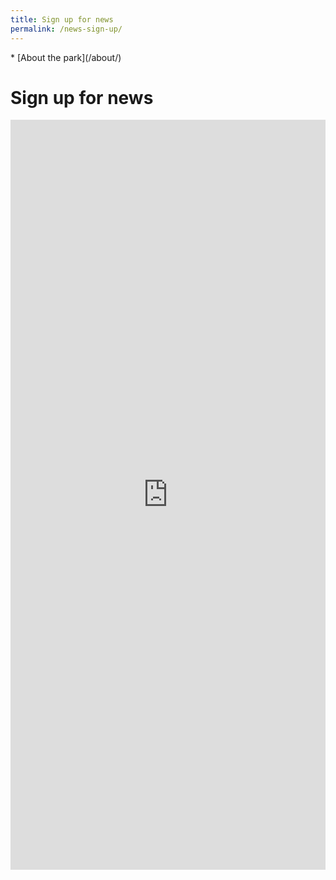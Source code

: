 ```yaml
---
title: Sign up for news
permalink: /news-sign-up/
---
```


<nav markdown="1">
* [About the park](/about/)
</nav>

Sign up for news
=======

<div></div>
<div></div>

<main markdown="1" class="strawberry-light">

<div></div>
<div></div>

<div style="grid-column: 1/-1;">
  <iframe src="https://docs.google.com/forms/d/17XeRgUBxENTbMoBCazDfyr1jIzbUqAxoL0K3iZmPJyM/viewform?embedded=true" width="100%" height="1200" frameborder="0" marginwidth="0" marginheight="0">Loading&#8230;</iframe>
</div>

</main>
